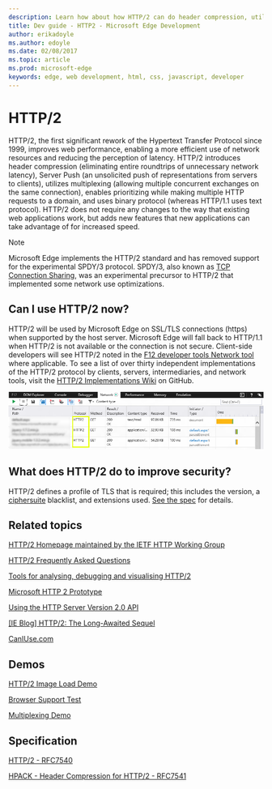 ```yaml
---
description: Learn how about how HTTP/2 can do header compression, utilize multiplexing, and enable prioritizing while making multiple HTTP requests to a domain.
title: Dev guide - HTTP2 - Microsoft Edge Development
author: erikadoyle
ms.author: edoyle
ms.date: 02/08/2017
ms.topic: article
ms.prod: microsoft-edge
keywords: edge, web development, html, css, javascript, developer
---
```


# HTTP/2

HTTP/2, the first significant rework of the Hypertext Transfer Protocol since 1999, improves web performance, enabling a more efficient use of network resources and reducing the perception of latency. HTTP/2 introduces header compression (eliminating entire roundtrips of unnecessary network latency), Server Push (an unsolicited push of representations from servers to clients), utilizes multiplexing (allowing multiple concurrent exchanges on the same connection), enables prioritizing while making multiple HTTP requests to a domain, and uses binary protocol (whereas HTTP/1.1 uses text protocol). HTTP/2 does not require any changes to the way that existing web applications work, but adds new features that new applications can take advantage of for increased speed.

> [!NOTE]
> Microsoft Edge implements the HTTP/2 standard and has removed support for the experimental SPDY/3 protocol. SPDY/3, also known as [TCP Connection Sharing](https://msdn.microsoft.com/library/dn265035(v=vs.85).aspx), was an experimental precursor to HTTP/2 that implemented some network use optimizations.


## Can I use HTTP/2 now?

HTTP/2 will be used by Microsoft Edge on SSL/TLS connections (https) when supported by the host server. Microsoft Edge will fall back to HTTP/1.1 when HTTP/2 is not available or the connection is not secure. Client-side developers will see HTTP/2 noted in the [F12 developer tools Network tool](../../f12-devtools-guide/network.md) where applicable. To see a list of over thirty independent implementations of the HTTP/2 protocol by clients, servers, intermediaries, and network tools, visit the [HTTP/2 Implementations Wiki](https://github.com/http2/http2-spec/wiki/Implementations) on GitHub.

![HTTP/2 in the F12 Network Tool](./../media/http2.png)

## What does HTTP/2 do to improve security?

HTTP/2 defines a profile of TLS that is required; this includes the version, a [ciphersuite](https://msdn.microsoft.com/library/windows/desktop/aa374757(v=vs.85).aspx) blacklist, and extensions used. [See the spec](https://tools.ietf.org/html/rfc7540#section-9.2) for details.

## Related topics

[HTTP/2 Homepage maintained by the IETF HTTP Working Group](https://http2.github.io/)

[HTTP/2 Frequently Asked Questions](https://http2.github.io/faq/)

[Tools for analysing, debugging and visualising HTTP/2](https://github.com/http2/http2-spec/wiki/Tools)

[Microsoft HTTP 2 Prototype](https://github.com/http2/http2-spec/wiki/Microsoft-HTTP-2-Prototype)

[Using the HTTP Server Version 2.0 API](https://msdn.microsoft.com/library/windows/desktop/aa364703.aspx)

[[IE Blog] HTTP/2: The Long-Awaited Sequel](http://blogs.msdn.com/b/ie/archive/2014/10/08/http-2-the-long-awaited-sequel.aspx)

[CanIUse.com](http://caniuse.com/#search=http%2F2)

## Demos

[HTTP/2 Image Load Demo](http://www.http2demo.io/)

[Browser Support Test](https://http2.akamai.com/demo)

[Multiplexing Demo](https://h2duo.cloudapp.net/Mux)


## Specification

[HTTP/2 - RFC7540](https://tools.ietf.org/html/rfc7540)

[HPACK - Header Compression for HTTP/2 - RFC7541](https://tools.ietf.org/html/rfc7541)
